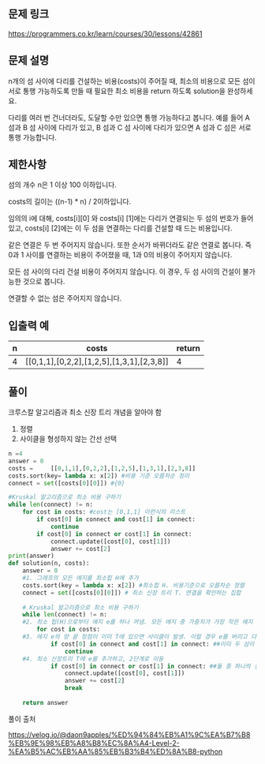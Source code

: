 ## 문제 링크
https://programmers.co.kr/learn/courses/30/lessons/42861
## 문제 설명
n개의 섬 사이에 다리를 건설하는 비용(costs)이 주어질 때, 최소의 비용으로 모든 섬이 서로 통행 가능하도록 만들 때 필요한 최소 비용을 return 하도록 solution을 완성하세요.

다리를 여러 번 건너더라도, 도달할 수만 있으면 통행 가능하다고 봅니다. 예를 들어 A 섬과 B 섬 사이에 다리가 있고, B 섬과 C 섬 사이에 다리가 있으면 A 섬과 C 섬은 서로 통행 가능합니다.

## 제한사항

섬의 개수 n은 1 이상 100 이하입니다.

costs의 길이는 ((n-1) * n) / 2이하입니다.

임의의 i에 대해, costs[i][0] 와 costs[i] [1]에는 다리가 연결되는 두 섬의 번호가 들어있고, costs[i] [2]에는 이 두 섬을 연결하는 다리를 건설할 때 드는 비용입니다.

같은 연결은 두 번 주어지지 않습니다. 또한 순서가 바뀌더라도 같은 연결로 봅니다. 즉 0과 1 사이를 연결하는 비용이 주어졌을 때, 1과 0의 비용이 주어지지 않습니다.

모든 섬 사이의 다리 건설 비용이 주어지지 않습니다. 이 경우, 두 섬 사이의 건설이 불가능한 것으로 봅니다.

연결할 수 없는 섬은 주어지지 않습니다.

## 입출력 예

|n|	costs|	return|
|---|---|---|
|4|	[[0,1,1],[0,2,2],[1,2,5],[1,3,1],[2,3,8]]	| 4|

## 풀이
크루스칼 알고리즘과 최소 신장 트리 개념을 알아야 함

1) 정렬
2) 사이클을 형성하지 않는 간선 선택
```python
n =4
answer = 0
costs = 	[[0,1,1],[0,2,2],[1,2,5],[1,3,1],[2,3,8]]
costs.sort(key= lambda x: x[2]) #비용 기준 오름차순 정리
connect = set([costs[0][0]]) #{0}

#Kruskal 알고리즘으로 최소 비용 구하기
while len(connect) != n:
    for cost in costs: #cost는 [0,1,1] 이런식의 리스트
        if cost[0] in connect and cost[1] in connect: 
            continue
        if cost[0] in connect or cost[1] in connect: 
            connect.update([cost[0], cost[1]])
            answer += cost[2]
print(answer)
def solution(n, costs):
    answer = 0
    #1. 그래프의 모든 에지를 최소힙 H에 추가
    costs.sort(key = lambda x: x[2]) #최소힙 H. 비용기준으로 오름차순 정렬
    connect = set([costs[0][0]]) # 최소 신장 트리 T. 연결을 확인하는 집합 
    
    # Kruskal 알고리즘으로 최소 비용 구하기
    while len(connect) != n:
    #2. 최소 힙(H)으로부터 에지 e를 하나 꺼냄. 모든 에지 중 가중치가 가장 작은 에지
        for cost in costs:
    #3. 에지 e의 양 끝 정점이 이미 T에 있으면 사이클이 발생. 이럴 경우 e를 버리고 다음 단계로.
            if cost[0] in connect and cost[1] in connect: ##이미 두 섬이 연결되었을 때. 즉 섬 1이 connect에 있고, 섬 2가 connect에 있을 때 넘어가기
                continue
    #4. 최소 신장트리 T에 e를 추가하고, 2단계로 이동
            if cost[0] in connect or cost[1] in connect: ##둘 중 하나의 섬이 connect에 있을 때. connect에 {0}이 있으니까 이걸 시작점으로 잡는 듯
                connect.update([cost[0], cost[1]])
                answer += cost[2]
                break
                
    return answer
```

풀이 출처

https://velog.io/@daon9apples/%ED%94%84%EB%A1%9C%EA%B7%B8%EB%9E%98%EB%A8%B8%EC%8A%A4-Level-2-%EA%B5%AC%EB%AA%85%EB%B3%B4%ED%8A%B8-python
